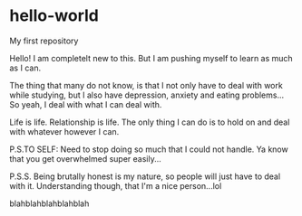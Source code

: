 # hello-world
My first repository

Hello! I am completelt new to this. But I am pushing myself to learn as much as I can.

The thing that many do not know, is that I not only have to deal with work while studying, but I also have depression, anxiety and eating problems... So yeah, I deal with what I can deal with.

Life is life. Relationship is life. The only thing I can do is to hold on and deal with whatever however I can.

P.S.TO SELF: Need to stop doing so much that I could not handle. Ya know that you get overwhelmed super easily...

P.S.S. Being brutally honest is my nature, so people will just have to deal with it. Understanding though, that I'm a nice person...lol

blahblahblahblahblah
